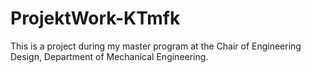 # ProjektWork-KTmfk
This is a project during my master program at the Chair of Engineering Design, Department of Mechanical Engineering.
